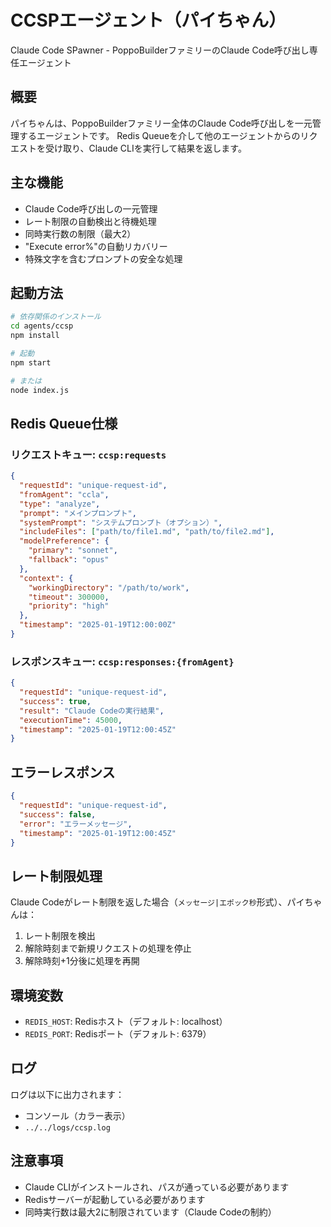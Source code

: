 # CCSPエージェント（パイちゃん）

Claude Code SPawner - PoppoBuilderファミリーのClaude Code呼び出し専任エージェント

## 概要

パイちゃんは、PoppoBuilderファミリー全体のClaude Code呼び出しを一元管理するエージェントです。
Redis Queueを介して他のエージェントからのリクエストを受け取り、Claude CLIを実行して結果を返します。

## 主な機能

- Claude Code呼び出しの一元管理
- レート制限の自動検出と待機処理
- 同時実行数の制限（最大2）
- "Execute error%"の自動リカバリー
- 特殊文字を含むプロンプトの安全な処理

## 起動方法

```bash
# 依存関係のインストール
cd agents/ccsp
npm install

# 起動
npm start

# または
node index.js
```

## Redis Queue仕様

### リクエストキュー: `ccsp:requests`

```json
{
  "requestId": "unique-request-id",
  "fromAgent": "ccla",
  "type": "analyze",
  "prompt": "メインプロンプト",
  "systemPrompt": "システムプロンプト（オプション）",
  "includeFiles": ["path/to/file1.md", "path/to/file2.md"],
  "modelPreference": {
    "primary": "sonnet",
    "fallback": "opus"
  },
  "context": {
    "workingDirectory": "/path/to/work",
    "timeout": 300000,
    "priority": "high"
  },
  "timestamp": "2025-01-19T12:00:00Z"
}
```

### レスポンスキュー: `ccsp:responses:{fromAgent}`

```json
{
  "requestId": "unique-request-id",
  "success": true,
  "result": "Claude Codeの実行結果",
  "executionTime": 45000,
  "timestamp": "2025-01-19T12:00:45Z"
}
```

## エラーレスポンス

```json
{
  "requestId": "unique-request-id",
  "success": false,
  "error": "エラーメッセージ",
  "timestamp": "2025-01-19T12:00:45Z"
}
```

## レート制限処理

Claude Codeがレート制限を返した場合（`メッセージ|エポック秒`形式）、パイちゃんは：

1. レート制限を検出
2. 解除時刻まで新規リクエストの処理を停止
3. 解除時刻+1分後に処理を再開

## 環境変数

- `REDIS_HOST`: Redisホスト（デフォルト: localhost）
- `REDIS_PORT`: Redisポート（デフォルト: 6379）

## ログ

ログは以下に出力されます：
- コンソール（カラー表示）
- `../../logs/ccsp.log`

## 注意事項

- Claude CLIがインストールされ、パスが通っている必要があります
- Redisサーバーが起動している必要があります
- 同時実行数は最大2に制限されています（Claude Codeの制約）